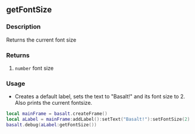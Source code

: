 ## getFontSize

### Description

Returns the current font size

### Returns

1. `number` font size

### Usage

* Creates a default label, sets the text to "Basalt!" and its font size to 2. Also prints the current fontsize.

```lua
local mainFrame = basalt.createFrame()
local aLabel = mainFrame:addLabel():setText("Basalt!"):setFontSize(2)
basalt.debug(aLabel:getFontSize())
```
